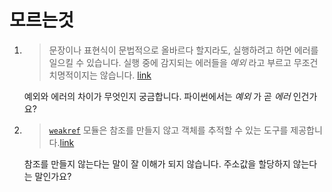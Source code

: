 # 모르는것

1. > 문장이나 표현식이 문법적으로 올바르다 할지라도, 실행하려고 하면 에러를 일으킬 수 있습니다. 실행 중에 감지되는 에러들을 *예외* 라고 부르고 무조건 치명적이지는 않습니다. [link](https://docs.python.org/ko/3/tutorial/errors.html#exceptions)

   예외와 에러의 차이가 무엇인지 궁금합니다. 파이썬에서는 *예외* 가 곧 *에러* 인건가요?

2. > [`weakref`](https://docs.python.org/ko/3/library/weakref.html#module-weakref) 모듈은 참조를 만들지 않고 객체를 추적할 수 있는 도구를 제공합니다.[link](https://docs.python.org/ko/3/tutorial/stdlib2.html#weak-references)

   참조를 만들지 않는다는 말이 잘 이해가 되지 않습니다. 주소값을 할당하지 않는다는 말인가요?

